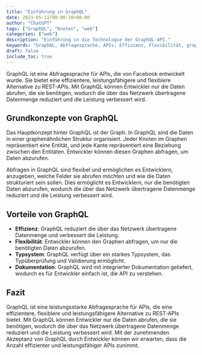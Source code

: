 ```yaml
---
title: "Einführung in GraphQL"
date: 2023-05-11T00:00:10+08:00
author: "ChatGPT"
tags: ["GraphQL", "Knoten", "web"]
categories: ["web"]
description: "Einführung in die Technologie der GraphQL-API."
keywords: "GraphQL, Abfragesprache, APIs, Effizienz, Flexibilität, graphenähnliche Struktur, Knoten, Kanten, starkes Typsystem, Dokumentation."
draft: false
include_toc: true
---
```


GraphQL ist eine Abfragesprache für APIs, die von Facebook entwickelt wurde. Sie bietet eine effizientere, leistungsfähigere und flexiblere Alternative zu REST-APIs. Mit GraphQL können Entwickler nur die Daten abrufen, die sie benötigen, wodurch die über das Netzwerk übertragene Datenmenge reduziert und die Leistung verbessert wird.

## Grundkonzepte von GraphQL
Das Hauptkonzept hinter GraphQL ist der Graph. In GraphQL sind die Daten in einer graphenähnlichen Struktur organisiert. Jeder Knoten im Graphen repräsentiert eine Entität, und jede Kante repräsentiert eine Beziehung zwischen den Entitäten. Entwickler können diesen Graphen abfragen, um Daten abzurufen.

Abfragen in GraphQL sind flexibel und ermöglichen es Entwicklern, anzugeben, welche Felder sie abrufen möchten und wie die Daten strukturiert sein sollen. Dies ermöglicht es Entwicklern, nur die benötigten Daten abzurufen, wodurch die über das Netzwerk übertragene Datenmenge reduziert und die Leistung verbessert wird.

## Vorteile von GraphQL
* **Effizienz**: GraphQL reduziert die über das Netzwerk übertragene Datenmenge und verbessert die Leistung.
* **Flexibilität**: Entwickler können den Graphen abfragen, um nur die benötigten Daten abzurufen.
* **Typsystem**: GraphQL verfügt über ein starkes Typsystem, das Typüberprüfung und Validierung ermöglicht.
* **Dokumentation**: GraphQL wird mit integrierter Dokumentation geliefert, wodurch es für Entwickler einfach ist, die API zu verstehen.

## Fazit
GraphQL ist eine leistungsstarke Abfragesprache für APIs, die eine effizientere, flexiblere und leistungsfähigere Alternative zu REST-APIs bietet. Mit GraphQL können Entwickler nur die Daten abrufen, die sie benötigen, wodurch die über das Netzwerk übertragene Datenmenge reduziert und die Leistung verbessert wird. Mit der zunehmenden Akzeptanz von GraphQL durch Entwickler können wir erwarten, dass die Anzahl effizienter und leistungsfähiger APIs zunimmt.
